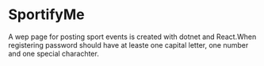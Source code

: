 # SportifyMe
A wep page for posting sport events is created with dotnet and React.When registering password should have at leaste one capital letter, one number and one special charachter.
